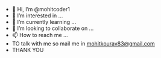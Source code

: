 - 👋 Hi, I’m @mohitcoder1
- 👀 I’m interested in ...
- 🌱 I’m currently learning ...
- 💞️ I’m looking to collaborate on ...
- 📫 How to reach me ...
- TO talk with me so mail me in mohitkourav83@gmail.com
- THANK YOU

<!---
mohitcoder1/mohitcoder1 is a ✨ special ✨ repository because its `README.md` (this file) appears on your GitHub profile.
You can click the Preview link to take a look at your changes.
--->
